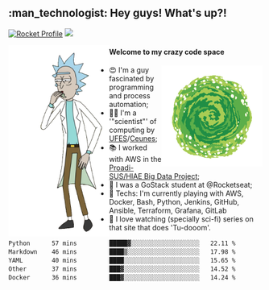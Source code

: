 
<h2> :man_technologist: Hey guys! What's up?!</h2>
                                                                         
[![Rocket Profile](https://img.shields.io/static/v1?label=Rocketseat&message=Profile&colorA=purple&color=black&logo=Rocket&logoColor=white)](https://app.rocketseat.com.br/me/elyabe)
<a href="https://www.linkedin.com/in/elyabe/"><img src="https://img.shields.io/badge/LinkedIn-informational?logo=linkedin"/></a>

<img align='left' src="https://raw.githubusercontent.com/Elyabe/Elyabe/master/images/rick-dancing.gif" width='200'>

                       
#### Welcome to my crazy code space 
<img align='right' src="https://raw.githubusercontent.com/Elyabe/elyabe/master/images/portal-3.gif" width='200'>

- :heart_eyes: I'm a guy fascinated by programming and process automation; 
- :office_worker: I'm a '"scientist"' of computing by [UFES](http://ufes.br)/[Ceunes](http://ceunes.ufes.br);
- :books: I worked with AWS in the [Proadi-SUS/HIAE Big Data Project](https://www.einstein.br/responsabilidade-social/atuacao-com-o-ministerio-da-saude/proadi-sus);
- :rocket: I was a GoStack student at @Rocketseat;
- :green_heart: Techs: I'm currently playing with AWS, Docker, Bash, Python, Jenkins, GitHub, Ansible, Terraform, Grafana, GitLab
- :movie_camera: I love watching (specially sci-fi) series on that site that does 'Tu-dooom'.

<!--START_SECTION:waka-->

```txt
Python      57 mins         █████▓░░░░░░░░░░░░░░░░░░░   22.11 %
Markdown    46 mins         ████▒░░░░░░░░░░░░░░░░░░░░   17.98 %
YAML        40 mins         ████░░░░░░░░░░░░░░░░░░░░░   15.65 %
Other       37 mins         ███▓░░░░░░░░░░░░░░░░░░░░░   14.52 %
Docker      36 mins         ███▓░░░░░░░░░░░░░░░░░░░░░   14.24 %
```

<!--END_SECTION:waka-->
